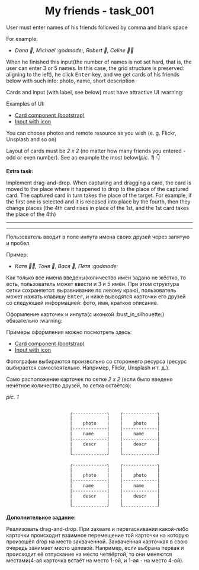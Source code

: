 <p align="center">
  <h1 align="center">My friends - task_001</h1>
</p>

<p>User must enter names of his friends followed by comma and blank space</p>
<p>For example:

 - <i>Dana :girl:, Michael :godmode:, Robert :boy:, Celine :bride_with_veil:</i>
</p>

<p>When he finished this input(the number of names is not set hard, that is, the user can enter 3 or 5 names. In this case, the grid structure is preserved: aligning to the left), he click <kbd>Enter</kbd> key, and we get cards of his friends below with such info: photo, name, short description</p>

<p>Cards and input (with label, see below) must have attractive UI :warning:</p>

Examples of UI:

 - <a href="https://getbootstrap.com/docs/4.1/components/card/">Card component (bootstrap)</a>
 - <a href="https://stackoverflow.com/questions/18838964/add-bootstrap-glyphicon-to-input-box">Input with icon</a>

<p>You can choose photos and remote resource as you wish (e. g. Flickr, Unsplash and so on)</p>

Layout of cards must be _2 x 2_ (no matter how many friends you entered - odd or even number). See an example the most below(*pic. 1*) :point_down:

__Extra task:__

Implement drag-and-drop. When capturing and dragging a card, the card is moved to the place where it happened to drop to the place of the captured card. The captured card in turn takes the place of the target. For example, if the first one is selected and it is released into place by the fourth, then they change places (the 4th card rises in place of the 1st, and the 1st card takes the place of the 4th)

***
***

<p>Пользователь вводит в поле инпута имена своих друзей через запятую и пробел.</p>

<p>Пример:

 - <i>Катя :bride_with_veil:, Тоня :girl:, Вася :boy:, Петя :godmode:</i>
</p>

<p>Как только все имена введены(количество имён задано не жёстко, то есть, пользователь может ввести и 3 и 5 имён. При этом структура сетки сохраняется: выравнивание по левому краю), пользователь может нажать клавишу <kbd>Enter</kbd>, и ниже выводятся карточки его друзей со следующей информацией: фото, имя, краткое описание.</p>

<p>Оформление карточек и инпута(с иконкой :bust_in_silhouette:) обязательно :warning:</p>

Примеры оформления можно посмотреть здесь:

 - <a href="https://getbootstrap.com/docs/4.1/components/card/">Card component (bootstrap)</a>
 - <a href="https://stackoverflow.com/questions/18838964/add-bootstrap-glyphicon-to-input-box">Input with icon</a>

<p>Фотографии выбираются произвольно со стороннего ресурса (ресурс выбирается самостоятельно. Например, Flickr, Unsplash и т. д.).</p>

Само расположение карточек по сетке _2 х 2_ (если было введено нечётное количество друзей, то сетка остаётся):

*pic. 1*

```

                        ┌-------------┐    ┌-------------┐
                        |             |    |             |
                        |    photo    |    |    photo    |
                        |-------------|    |-------------|
                        |    name     |    |    name     |
                        |-------------|    |-------------|
                        |    descr    |    |    descr    |
                        |             |    |             |
                        └-------------┘    └-------------┘

                        ┌-------------┐    ┌-------------┐
                        |             |    |             |
                        |    photo    |    |    photo    |
                        |-------------|    |-------------|
                        |    name     |    |    name     |
                        |-------------|    |-------------|
                        |    descr    |    |    descr    |
                        |             |    |             |
                        └-------------┘    └-------------┘

```

__Дополнительное задание:__

Реализовать drag-and-drop. При захвате и перетаскивании какой-либо карточки происходит взаимное перемещение той карточки на которую произошёл drop на место захваченной. Захваченная карточкая в свою очередь занимает место целевой. Например, если выбрана первая и происходит её отпускание на место четвёртой, то они меняются местами(4-ая карточка встаёт на место 1-ой, и 1-ая - на место 4-ой).
